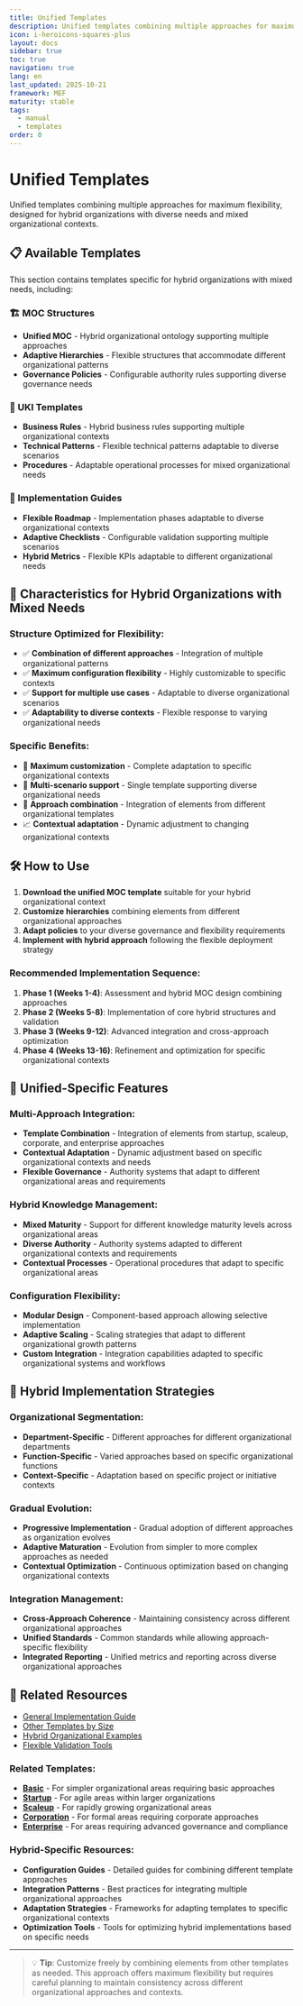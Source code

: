 ```yaml
---
title: Unified Templates
description: Unified templates combining multiple approaches for maximum flexibility
icon: i-heroicons-squares-plus
layout: docs
sidebar: true
toc: true
navigation: true
lang: en
last_updated: 2025-10-21
framework: MEF
maturity: stable
tags:
  - manual
  - templates
order: 0
---
```

# Unified Templates

Unified templates combining multiple approaches for maximum flexibility, designed for hybrid organizations with diverse needs and mixed organizational contexts.

## 📋 Available Templates

This section contains templates specific for hybrid organizations with mixed needs, including:

### 🏗️ MOC Structures
- **Unified MOC** - Hybrid organizational ontology supporting multiple approaches
- **Adaptive Hierarchies** - Flexible structures that accommodate different organizational patterns
- **Governance Policies** - Configurable authority rules supporting diverse governance needs

### 📝 UKI Templates
- **Business Rules** - Hybrid business rules supporting multiple organizational contexts
- **Technical Patterns** - Flexible technical patterns adaptable to diverse scenarios  
- **Procedures** - Adaptable operational processes for mixed organizational needs

### 🚀 Implementation Guides
- **Flexible Roadmap** - Implementation phases adaptable to diverse organizational contexts
- **Adaptive Checklists** - Configurable validation supporting multiple scenarios
- **Hybrid Metrics** - Flexible KPIs adaptable to different organizational needs

## 🎯 Characteristics for Hybrid Organizations with Mixed Needs

### Structure Optimized for Flexibility:
- ✅ **Combination of different approaches** - Integration of multiple organizational patterns
- ✅ **Maximum configuration flexibility** - Highly customizable to specific contexts
- ✅ **Support for multiple use cases** - Adaptable to diverse organizational scenarios
- ✅ **Adaptability to diverse contexts** - Flexible response to varying organizational needs

### Specific Benefits:
- 🔧 **Maximum customization** - Complete adaptation to specific organizational contexts
- 🎯 **Multi-scenario support** - Single template supporting diverse organizational needs
- 🔄 **Approach combination** - Integration of elements from different organizational templates
- 📈 **Contextual adaptation** - Dynamic adjustment to changing organizational contexts

## 🛠️ How to Use

1. **Download the unified MOC template** suitable for your hybrid organizational context
2. **Customize hierarchies** combining elements from different organizational approaches
3. **Adapt policies** to your diverse governance and flexibility requirements
4. **Implement with hybrid approach** following the flexible deployment strategy

### Recommended Implementation Sequence:
1. **Phase 1 (Weeks 1-4)**: Assessment and hybrid MOC design combining approaches
2. **Phase 2 (Weeks 5-8)**: Implementation of core hybrid structures and validation
3. **Phase 3 (Weeks 9-12)**: Advanced integration and cross-approach optimization
4. **Phase 4 (Weeks 13-16)**: Refinement and optimization for specific organizational contexts

## 🎯 Unified-Specific Features

### Multi-Approach Integration:
- **Template Combination** - Integration of elements from startup, scaleup, corporate, and enterprise approaches
- **Contextual Adaptation** - Dynamic adjustment based on specific organizational contexts and needs
- **Flexible Governance** - Authority systems that adapt to different organizational areas and requirements

### Hybrid Knowledge Management:
- **Mixed Maturity** - Support for different knowledge maturity levels across organizational areas
- **Diverse Authority** - Authority systems adapted to different organizational contexts and requirements
- **Contextual Processes** - Operational procedures that adapt to specific organizational areas

### Configuration Flexibility:
- **Modular Design** - Component-based approach allowing selective implementation
- **Adaptive Scaling** - Scaling strategies that adapt to different organizational growth patterns
- **Custom Integration** - Integration capabilities adapted to specific organizational systems and workflows

## 🎯 Hybrid Implementation Strategies

### Organizational Segmentation:
- **Department-Specific** - Different approaches for different organizational departments
- **Function-Specific** - Varied approaches based on specific organizational functions
- **Context-Specific** - Adaptation based on specific project or initiative contexts

### Gradual Evolution:
- **Progressive Implementation** - Gradual adoption of different approaches as organization evolves
- **Adaptive Maturation** - Evolution from simpler to more complex approaches as needed
- **Contextual Optimization** - Continuous optimization based on changing organizational contexts

### Integration Management:
- **Cross-Approach Coherence** - Maintaining consistency across different organizational approaches
- **Unified Standards** - Common standards while allowing approach-specific flexibility
- **Integrated Reporting** - Unified metrics and reporting across diverse organizational approaches

## 📖 Related Resources

- [General Implementation Guide](../..)
- [Other Templates by Size](..)
- [Hybrid Organizational Examples](../../../examples)
- [Flexible Validation Tools](../../tools)

### Related Templates:
- **[Basic](../basic)** - For simpler organizational areas requiring basic approaches
- **[Startup](../startup)** - For agile areas within larger organizations
- **[Scaleup](../scaleup)** - For rapidly growing organizational areas
- **[Corporation](../corporation)** - For formal areas requiring corporate approaches
- **[Enterprise](../enterprise)** - For areas requiring advanced governance and compliance

### Hybrid-Specific Resources:
- **Configuration Guides** - Detailed guides for combining different template approaches
- **Integration Patterns** - Best practices for integrating multiple organizational approaches
- **Adaptation Strategies** - Frameworks for adapting templates to specific organizational contexts
- **Optimization Tools** - Tools for optimizing hybrid implementations based on specific needs

---

> 💡 **Tip**: Customize freely by combining elements from other templates as needed. This approach offers maximum flexibility but requires careful planning to maintain consistency across different organizational approaches and contexts.